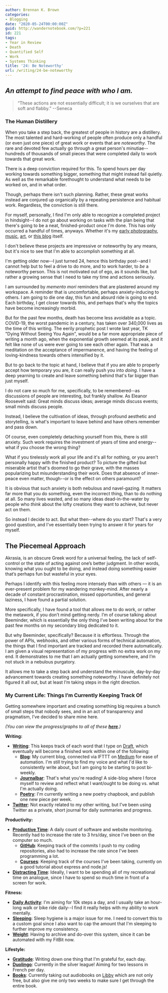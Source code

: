 ```yaml
---
author: Brennan K. Brown
categories:
- Blogging
date: "2020-05-24T00:00:00Z"
guid: http://wandernotebook.com/?p=221
id: 221
tags:
- Year in Review
- Death
- Quantified Self
- Work
- Systems Thinking
title: '24: Be Noteworthy'
url: /writing/24-be-noteworthy
---
```


## _An attempt to find peace with who I am._

> “These actions are not essentially difficult; it is we ourselves that are soft and flabby.” --Seneca

### The Human Distillery

When you take a step back, the greatest of people in history are a distillery. The most talented and hard-working of people often produce only a handful (or even just one piece) of great work or events that are _noteworthy_. The rare and devoted few actually go through a great person's minutiae--hundreds of thousands of small pieces that were completed daily to work towards that great work.

There is a deep conviction required for this. To spend hours per day working towards something bigger, something that might instead fail quietly. As well as the remarkable forethought to understand what needs to be worked on, and in what order.

Though, perhaps there isn't such planning. Rather, these great works instead are conjured up organically by a repeating persistence and habitual work. Regardless, the conviction is still there.

For myself, personally, I find I'm only able to recognize a completed project in hindsight--I do not go about working on tasks with the plan being that there's going to be a neat, finished-product once I'm done. This has only occurred a handful of times, anyways. Whether it's my [early photography](https://qvl.deviantart.com), [music](https://augistin.bandcamp.com), [art](https://pale.pw/), or [this blog](https://brenblog.netlify.app) itself.

I don't believe these projects are impressive or noteworthy by any means, but it's nice to see that I'm able to accomplish something at all.

I'm getting older now--I just turned 24, hence this birthday post--and I cannot help but to feel a drive to do more, and to work harder, to _be_ a noteworthy person. This is not motivated out of ego, as it sounds like, but rather a growing sense that I need to take my time and actions seriously.

<!--more-->

I am surrounded by _memento mori_ reminders that are plastered around my workspace. A reminder that is uncomfortable, perhaps anxiety-inducing to others. I am going to die one day, this fun and absurd ride is going to end. Each birthday, I get closer towards this, and perhaps that's why the topics have become increasingly morbid.

But for the past few months, death has become less avoidable as a topic. COVID-19, the worst pandemic in a century, has taken over 340,000 lives as the time of this writing. The eerily prophetic post I wrote last year, TK "Dying Without Seeing You Again", would be a far more appropriate piece of writing a month ago, when the exponential growth seemed at its peak, and it felt like none of us were ever going to see each other again. That was a meditation on the acceptance of impermanence, and having the feeling of loving-kindness towards others intensified by it.

But to go back to the topic at hand, I believe that if you are able to properly accept how temporary you are, it can really push you into _doing_. I have a deep yearning to create and leave something behind that's far bigger than just myself.

I do not care so much for me, specifically, to be remembered--as discussions of people are interesting, but frankly shallow. As Eleanor Roosevelt said: Great minds discuss ideas; average minds discuss events; small minds discuss people.

Instead, I believe the cultivation of ideas, through profound aesthetic and storytelling, is what's important to leave behind and have others remember and pass down.

Of course, even completely detaching yourself from this, there is still anxiety. Such work requires the investment of years of time and energy--what if you choose the wrong thing?

What if you tirelessly work all your life and it's all for nothing, or you aren't personally happy with the finished product? To picture the gifted but miserable artist that's doomed to go their grave, with the masses popularizing but misunderstanding their work. Does that absence of inner-peace even matter, though--or is the effect on others paramount?

It is obvious that such anxiety is both nebulous and navel-gazing. It matters far more that you do something, even the incorrect thing, than to do nothing at all. So many lives wasted, and so many ideas dead-in-the-water by people who _think_ about the lofty creations they want to achieve, but never act on them.

So instead I decide to act. But what then--where do you start? That's a very good question, and I've essentially been trying to answer it for years for myself.

## The Piecemeal Approach

Akrasia, is an obscure Greek word for a universal feeling, the lack of self-control or the state of acting against one’s better judgment. In other words, knowing what you ought to be doing, and instead doing something easier that’s perhaps fun but wasteful in your eyes.

Perhaps I identify with this feeling more intensely than with others — it is an ever-present problem for my wandering monkey-mind. After nearly a decade of constant procrastination, missed opportunities, and general laziness, I have found a partial solution.

More specifically, I have found a tool that allows me to do work, or rather the metawork, if you don’t mind getting nerdy. I’m of course talking about Beeminder, which is essentially the only thing I’ve been writing about for the past few months on my secondary blog dedicated to it.

But why Beeminder, specifically? Because it is effortless. Through the power of APIs, webhooks, and other various forms of technical automation, the things that I find important are tracked and recorded there automatically. I am given a visual representation of my progress with no extra work on my end. It demonstrates to me that I am actually getting somewhere, and I’m not stuck in a nebulous purgatory.

It allows me to take a step back and understand the minuscule, day-by-day advancement towards creating something noteworthy. I have definitely not figured it all out, but at least I’m taking steps in the right direction.

### My Current Life: Things I’m Currently Keeping Track Of

Getting somewhere important and creating something big requires a bunch of small steps that nobody sees, and in an act of transparency and pragmatism, I’ve decided to share mine here.

_(You can view the progress/graphs to all of these <b>[here](https://beeminder.com/brennanbrown)</b>.)_

<b>Writing:</b>

- <b>[Writing](https://beeminder.com/brennanbrown/writing)</b>: This keeps track of each word that I type on [Draft](https://draftin.com), which eventually will become a finished work within one of the following:
  - <b>[Blog](https://beeminder.com/brennanbrown/blog)</b>: My current blog, connected via IFTTT on [Medium](https://medium.com/brennanbrown) for ease of automation. I'm still trying to find my voice and what I'd like to consistently write about, but I am going to be starting to post bi-weekly.
  - <b>[Journalbar](https://beeminder.com/brennanbrown/journalbar)</b>: That's what you're reading! A side-blog where I force myself to review and reflect what I want/ought to be doing vs. what I'm actually doing.
  - <b>[Poetry](https://beeminder.com/brennanbrown/poetry)</b>: I'm currently writing a new poetry chapbook, and publish one new piece per week.
- <b>[Twitter](https://beeminder.com/brennanbrown/twitter)</b>: Not exactly related to my other writing, but I've been using Twitter as a private, short journal for daily summaries and progress.

<b>Productivity:</b>

- <b>[Productive Time](https://beeminder.com/brennanbrown/productivity)</b>: A daily count of software and website monitoring. Recently had to increase the rate to 3 hrs/day, since I've been on the computer so much.
  - <b>[GitHub](https://beeminder.com/brennanbrown/github)</b>: Keeping track of the commits I push to my coding repositories, also had to increase the rate since I've been programming a lot.
  - <b>[Courses](https://beeminder.com/brennanbrown/courses)</b>: Keeping track of the courses I've been taking, currently on a good tutorial about express and node.js!
- <b>[Distracting Time](https://beeminder.com/brennanbrown/distraction)</b>: Ideally, I want to be spending all of my recreational time on analogue, since I have to spend so much time in front of a screen for work.

<b>Fitness:</b>

- <b>[Daily Activity](https://beeminder.com/brennanbrown/fitness)</b>: I'm aiming for 10k steps a day, and I usually take an hour-long walk or bike ride daily--I find it really helps with my ability to work mentally.
- <b>[Sleeping](https://beeminder.com/brennanbrown/sleep)</b>: Sleep hygiene is a major issue for me. I need to convert this to a custom goal since I also want to cap the amount that I'm sleeping to further improve my consistency.
- <b>[Weight](https://beeminder.com/brennanbrown/weight)</b>: Having to archive and do-over this system, since it can be automated with my FitBit now.

<b>Lifestyle:</b>

- <b>[Gratitude](https://beeminder.com/brennanbrown/gratitude)</b>: Writing down one thing that I'm grateful for, each day.
- <b>[Duolingo](https://beeminder.com/brennanbrown/duolingo)</b>: Currently in the silver league! Aiming for two lessons in French per day.
- <b>[Books](https://beeminder.com/brennanbrown/books)</b>: Currently taking out audiobooks on [Libby](https://www.overdrive.com/apps/libby/) which are not only free, but also give me only two weeks to make sure I get through the entire book.
